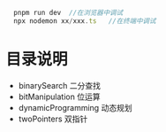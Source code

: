 ```typescript
  pnpm run dev  //在浏览器中调试
  npx nodemon xx/xxx.ts   //在终端中调试
```


# 目录说明
- binarySearch 二分查找
- bitManipulation 位运算
- dynamicProgramming 动态规划 
- twoPointers 双指针